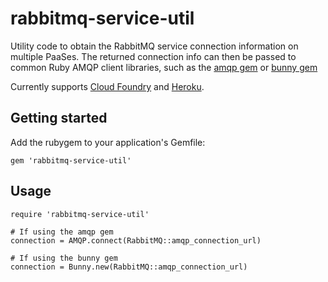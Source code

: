 # rabbitmq-service-util

Utility code to obtain the RabbitMQ service connection information on
multiple PaaSes.  The returned connection info can then be passed to
common Ruby AMQP client libraries, such as the
[amqp gem](https://github.com/ruby-amqp/amqp) or
[bunny gem](https://github.com/ruby-amqp/bunny)

Currently supports [Cloud Foundry](http://www.cloudfoundry.com) and
[Heroku](http://heroku.com).

## Getting started

Add the rubygem to your application's Gemfile:

    gem 'rabbitmq-service-util'

## Usage

    require 'rabbitmq-service-util'

    # If using the amqp gem
    connection = AMQP.connect(RabbitMQ::amqp_connection_url)

    # If using the bunny gem
    connection = Bunny.new(RabbitMQ::amqp_connection_url)

